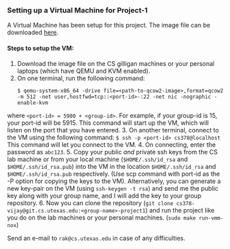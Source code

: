 ### Setting up a Virtual Machine for Project-1

A Virtual Machine has been setup for this project. The image file can be downloaded [here](https://drive.google.com/open?id=1TOwha-yAAYJLpqV_-RKEwDd1CV2uGthR).

#### Steps to setup the VM:
1. Download the image file on the CS gilligan machines or your personal laptops (which have QEMU and KVM enabled).
2. On one terminal, run the following command:
    ```
    $ qemu-system-x86_64 -drive file=<path-to-qcow2-image>,format=qcow2 -m 512 -net user,hostfwd=tcp::<port-id>-:22 -net nic -nographic -enable-kvm
    ```
where `<port-id> = 5900 + <group-id>`. For example, if your group-id is 15, your port-id will be 5915.
This command will start up the VM, which will listen on the port that you have entered.
3. On another terminal, connect to the VM using the following command:
    ```
    $ ssh -p <port-id> cs378@localhost
    ```
This command will let you connect to the VM.
4. On connecting, enter the password as `abc123`.
5. Copy your public *and* private ssh keys from the CS lab machine or from your local machine (`$HOME/.ssh/id_rsa` and `$HOME/.ssh/id_rsa.pub`) into the VM in the location `$HOME/.ssh/id_rsa` and `$HOME/.ssh/id_rsa.pub` respectively. (Use scp command with port-id as the -P option for copying the keys to the VM).
Alternatively, you can generate a new key-pair on the VM (using `ssh-keygen -t rsa`) and send me the public key along with your group name, and I will add the key to your group repository.
6. Now you can clone the repository (`git clone cs378-vijay@git.cs.utexas.edu:<group-name>-project1`) and run the project like you do on the lab machines or your personal machines. (`sudo make run-vmm-nox`)

Send an e-mail to `rak@cs.utexas.edu` in case of any difficulties.
